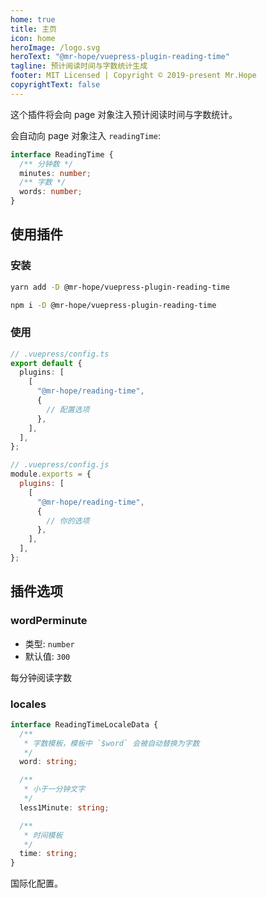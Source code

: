 ```yaml
---
home: true
title: 主页
icon: home
heroImage: /logo.svg
heroText: "@mr-hope/vuepress-plugin-reading-time"
tagline: 预计阅读时间与字数统计生成
footer: MIT Licensed | Copyright © 2019-present Mr.Hope
copyrightText: false
---
```


这个插件将会向 page 对象注入预计阅读时间与字数统计。

会自动向 page 对象注入 `readingTime`:

```ts
interface ReadingTime {
  /** 分钟数 */
  minutes: number;
  /** 字数 */
  words: number;
}
```

## 使用插件

### 安装

<CodeGroup>
<CodeGroupItem title="yarn">

```bash
yarn add -D @mr-hope/vuepress-plugin-reading-time
```

</CodeGroupItem>

<CodeGroupItem title="npm">

```bash
npm i -D @mr-hope/vuepress-plugin-reading-time
```

</CodeGroupItem>
</CodeGroup>

### 使用

<CodeGroup>
<CodeGroupItem title="ts">

```ts
// .vuepress/config.ts
export default {
  plugins: [
    [
      "@mr-hope/reading-time",
      {
        // 配置选项
      },
    ],
  ],
};
```

</CodeGroupItem>

<CodeGroupItem title="js">

```js
// .vuepress/config.js
module.exports = {
  plugins: [
    [
      "@mr-hope/reading-time",
      {
        // 你的选项
      },
    ],
  ],
};
```

</CodeGroupItem>
</CodeGroup>

## 插件选项

### wordPerminute

- 类型: `number`
- 默认值: `300`

每分钟阅读字数

### locales

```ts
interface ReadingTimeLocaleData {
  /**
   * 字数模板，模板中 `$word` 会被自动替换为字数
   */
  word: string;

  /**
   * 小于一分钟文字
   */
  less1Minute: string;

  /**
   * 时间模板
   */
  time: string;
}
```

国际化配置。
